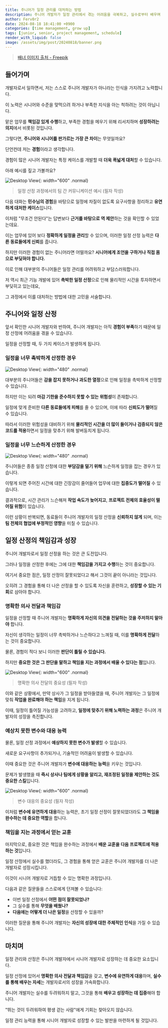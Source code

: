 ```yaml
---
title: 주니어가 일정 관리를 대처하는 방법
description: 주니어 개발자가 일정 관리에서 겪는 어려움을 극복하고, 실수로부터 배우며 성장하는 방법에 대하여
author: Ferv0r2
date: 2024-08-18 18:41:00 +0900
categories: [time management, grow up]
tags: [junior, senior, project management, schedule]
render_with_liquid: false
image: /assets/img/post/20240818/banner.png
---
```


> [배너 이미지 출처 - Freepik](https://kr.freepik.com/free-vector/hand-drawn-business-planning-illustrated_20124605.htm#fromView=search&page=1&position=0&uuid=2d755937-8e77-46da-9354-025daa202a2d)

## 들어가며

개발자로서 일하면서, 저는 스스로 주니어 개발자가 아니라는 인식을 가지려고 노력합니다.

이 노력은 시니어와 수준을 맞먹으려 하거나 부족한 지식을 아는 척하려는 것이 아닙니다.

맡은 업무를 **책임감 있게 수행**하고, 부족한 경험을 메우기 위해 리서치하며 **성장하려는 의지**에서 비롯된 것입니다.

그렇다면, **주니어와 시니어를 판가르는 가장 큰 차이**는 무엇일까요?

단언컨데 저는 **경험**이라고 생각합니다.

경험이 많은 시니어 개발자는 특정 케이스를 개발할 때 **더욱 폭넓게 대처**할 수 있습니다.

아래 예시를 짚고 가볼까요?

![Desktop View](/assets/img/post/20240818/communication.png){: width="600" .normal}

> 일정 산정 과정에서의 팀 간 커뮤니케이션 예시 (필자 작성)

다음 대화는 **민수님의 경험**을 바탕으로 일정에 차질이 없도록 요구사항을 정리하고 **유연하게 대처한 케이스**입니다.

이처럼 "무조건 안된다"는 답변보다 **근거를 바탕으로 역 제안**하는 것을 확인할 수 있었는데요.

이는 업무에 있어 보다 **정확하게 일정을 관리**할 수 있으며, 이러한 일정 산정 능력은 **다른 동료들에게 신뢰**를 줍니다.

하지만 이러한 경험이 없는 주니어라면 어떨까요? **시니어에게 조언을 구하거나 직접 몸으로 부딪혀야 합니다.**

이로 인해 대부분의 주니어들은 일정 관리를 어려워하고 부담스러워합니다.

저 역시 최근 기능 개발에 있어 **촉박한 일정 산정**으로 인해 물리적인 시간을 투자하면서 부딪히고 있는데요,

그 과정에서 이를 대처하는 방법에 대한 고민을 서술합니다.

## 주니어와 일정 산정

앞서 확인한 시니어 개발자와 반하여, 주니어 개발자는 아직 **경험이 부족**하기 때문에 일정 산정에 어려움을 겪을 수 있습니다.

일정을 산정할 때, 두 가지 케이스가 발생하게 됩니다.

### 일정을 너무 촉박하게 산정한 경우

![Desktop View](/assets/img/post/20240818/result.jpg){: width="480" .normal}

대부분의 주니어들은 **감을 잡지 못하거나 과도한 열정**으로 인해 일정을 촉박하게 산정할 수 있습니다.

하지만 이는 되려 **마감 기한을 준수하지 못할 수 있는 위험성**이 존재합니다.

일정에 맞게 준비한 **다른 동료들에게 피해**를 줄 수 있으며, 이에 따라 **신뢰도가 떨어**질 수 있습니다.

따라서 이러한 위험성을 대비하기 위해 **물리적인 시간을 더 많이 들이거나 검증되지 않은 코드를 적용**하면서 일정을 맞추기 위해 발버둥치게 됩니다.

### 일정을 너무 느슨하게 산정한 경우

![Desktop View](/assets/img/post/20240818/anything.png){: width="480" .normal}

주니어들은 종종 일정 산정에 대한 **부담감을 덜기 위해** 느슨하게 일정을 잡는 경우가 있습니다.

이렇게 되면 주어진 시간에 대한 긴장감이 줄어들어 업무에 대한 **집중도가 떨어질** 수 있습니다.

결과적으로, 시간 관리가 느슨해져 **작업 속도가 늦어지고**, **프로젝트 전체의 효율성이 떨어질 위험**이 있습니다.

이런 상황이 반복되면, 동료들이 주니어 개발자의 일정 산정을 **신뢰하지 않게** 되며, 이는 **팀 전체의 협업에 부정적인 영향**을 미칠 수 있습니다.

## 일정 산정의 책임감과 성장

주니어 개발자로서 일정 산정을 하는 것은 큰 도전입니다.

그러나 일정을 산정한 후에는 그에 대한 **책임감을 가지고 수행**하는 것이 중요합니다.

여기서 중요한 점은, 일정 산정이 잘못되었다고 해서 그것이 끝이 아니라는 것입니다.

오히려 그 경험을 통해 더 나은 산정을 할 수 있도록 자신을 훈련하고, **성장할 수 있는 기회**로 삼아야 합니다.

### 명확한 의사 전달과 책임감

일정을 산정할 때 주니어 개발자는 **명확하게 자신의 의견을 전달하는 것을 주저하지 말아야** 합니다.

자신이 생각하는 일정이 너무 촉박하거나 느슨하다고 느껴질 때, 이를 **명확하게 전달**하는 것이 중요합니다.

물론, 경험이 적다 보니 이러한 **판단이 틀릴 수 있습니다.**

하지만 **중요한 것은 그 판단을 말하고 책임을 지는 과정에서 배울 수 있다는 점**입니다.

![Desktop View](/assets/img/post/20240818/clearly.png){: width="600" .normal}

> 명확한 의사 전달의 중요성 (필자 작성)

이와 같은 상황에서, 만약 상사가 그 일정을 받아들였을 때, 주니어 개발자는 그 일정에 맞춰 **작업을 완료해야 하는 책임**을 지게 됩니다.

이때, 일정이 틀어질 가능성을 고려하고, **일정에 맞추기 위해 노력하는 과정**은 주니어 개발자의 성장을 촉진합니다.

### 예상치 못한 변수와 대응 능력

물론, 일정 산정 과정에서 **예상하지 못한 변수가 발생**할 수 있습니다.

새로운 요구사항이 추가되거나, 기술적인 어려움이 발생할 수 있습니다.

이때 중요한 것은 주니어 개발자가 **변수에 대응하는 능력**을 키우는 것입니다.

문제가 발생했을 때 **즉시 상사나 팀에게 상황을 알리고, 재조정된 일정을 제안하는 것도 중요한 스킬**입니다.

![Desktop View](/assets/img/post/20240818/suggestion.png){: width="600" .normal}

> 변수 대응의 중요성 (필자 작성)

이처럼 **변수에 유연하게 대응**하는 능력은, 초기 일정 산정이 잘못되었더라도 **그 책임을 완수하는 데 중요한 역할**을 합니다.

### 책임을 지는 과정에서 얻는 교훈

마지막으로, 중요한 것은 책임을 완수하는 과정에서 **배운 교훈을 다음 프로젝트에 적용하는 것**입니다.

일정 산정에서 실수를 했더라도, 그 경험을 통해 얻은 교훈은 주니어 개발자를 더 나은 개발자로 성장시킵니다.

이것이 시니어 개발자로 거듭할 수 있는 명확한 과정입니다.

다음과 같은 질문들을 스스로에게 던져볼 수 있습니다:

- 이번 일정 산정에서 **어떤 점이 잘못되었나?**
- 그 실수를 통해 **무엇을 배웠나?**
- **다음에는 어떻게 더 나은 일정**을 산정할 수 있을까?

이러한 질문을 통해 주니어 개발자는 **자신의 성장에 대한 주체적인 인식**을 가질 수 있습니다.

## 마치며

일정 관리와 산정은 주니어 개발자에서 시니어 개발자로 성장하는 데 중요한 요소입니다.

일정 산정에 있어서 **명확한 의사 전달과 책임감**을 갖고, **변수에 유연하게 대응**하며, **실수를 통해 배우는 자세**는 개발자로서의 성장을 가속화합니다.

주니어 개발자는 실수를 두려워하지 말고, 그것을 통해 **배우고 성장하는 데 집중**해야 합니다.

"뛰는 것이 두려워하여 평생 걷는 사람"에게 기회는 찾아오지 않습니다.

일정 관리 능력을 통해 시니어 개발자로 성장할 수 있는 발판을 마련하게 될 것입니다.

